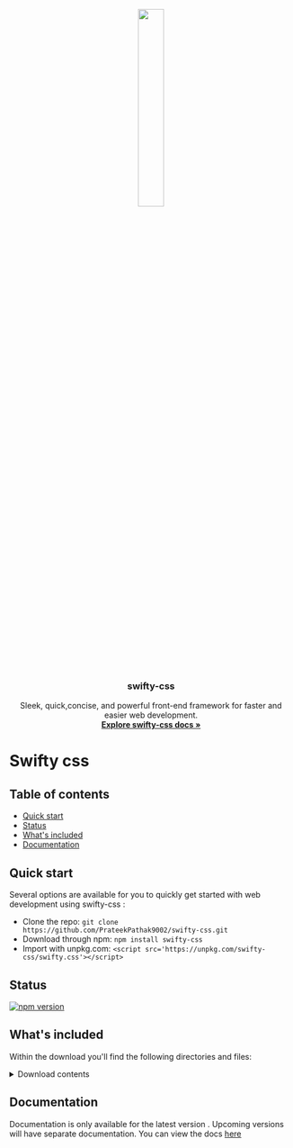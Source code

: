 <p align="center">
  <a href="https://prateekpathak9002.github.io/swifty-css/">
    <img src="https://github.com/PrateekPathak9002/swifty-css/blob/main/logo.png"  width="30%" height="30%">
  </a>
</p>
<h3 align="center">swifty-css</h3>
<p align="center">
  Sleek, quick,concise, and powerful front-end framework for faster and easier web development.
  <br>
  <a href="https://prateekpathak9002.github.io/swifty-css/"><strong>Explore swifty-css docs »</strong></a>
</p>

# Swifty css


## Table of contents
- [Quick start](#quick-start)
- [Status](#status)
- [What's included](#whats-included)
- [Documentation](#documentation)

## Quick start
Several options are available for you to quickly get started with web development using swifty-css :
- Clone the repo: `git clone https://github.com/PrateekPathak9002/swifty-css.git`
- Download through npm: `npm install swifty-css`
- Import with unpkg.com: `<script src='https://unpkg.com/swifty-css/swifty.css'></script>` 

## Status 
[![npm version](https://img.shields.io/npm/v/swifty-css)](https://www.npmjs.com/package/swifty-css)


## What's included

Within the download you'll find the following directories and files:

<details><summary>Download contents</summary>

```text
swifty-css/
├── docs/
|   ├──index.html
│   ├──sw-dropdown.html
├──.gitignore
├── README.md
├── example.html
├── logo.png
├── package.json
├── swifty.css
```
</details>


## Documentation
Documentation is only available for the latest version . Upcoming versions will have separate documentation. 
You can view the docs [here](https://prateekpathak9002.github.io/swifty-css/)
